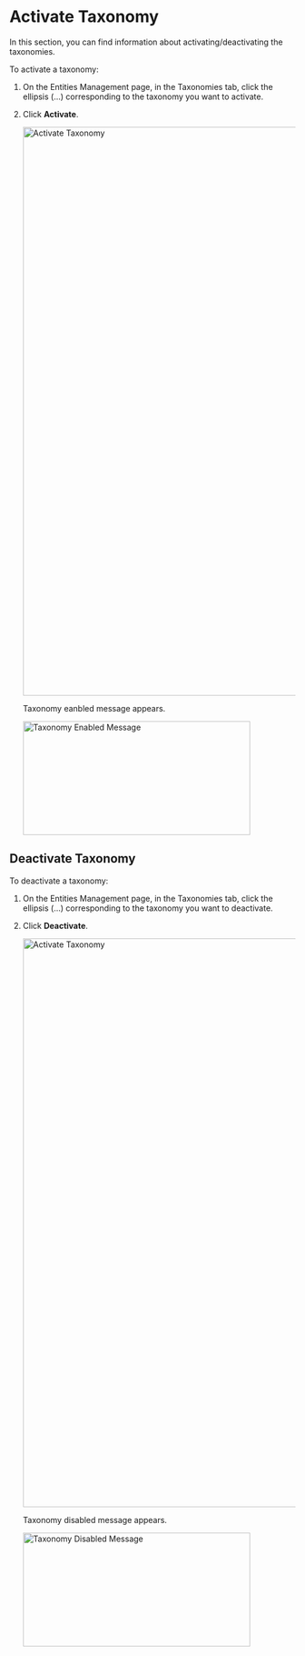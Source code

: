 # Activate Taxonomy

In this section, you can find information about activating/deactivating the taxonomies.

To activate a taxonomy:

1. On the Entities Management page, in the Taxonomies tab, click the ellipsis (...) corresponding to the taxonomy you want to activate.

1. Click **Activate**.

    <img src="../images/activate-taxonomy-button.png" alt="Activate Taxonomy" width="1000" height="1000"/>

    Taxonomy eanbled message appears.

    <img src="../images/activate-taxonomy-message.png" alt="Taxonomy Enabled Message" width="400" height="200"/>

## Deactivate Taxonomy

To deactivate a taxonomy:

1. On the Entities Management page, in the Taxonomies tab, click the ellipsis (...) corresponding to the taxonomy you want to deactivate.

1. Click **Deactivate**.

    <img src="../images/deactivate-taxonomy-button.png" alt="Activate Taxonomy" width="1000" height="1000"/>

    Taxonomy disabled message appears.

    <img src="../images/deactivate-taxonomy-message.png" alt="Taxonomy Disabled Message" width="400" height="200"/>